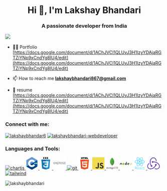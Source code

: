 <h1 align="center">Hi 👋, I'm Lakshay Bhandari</h1>
<h3 align="center">A passionate developer from India</h3>
<img align="right alt="coding width="400" src="https://media1.giphy.com/media/zhYSVCirREeIZtONCI/giphy.gif?cid=ecf05e47ww2yyause0ni0dsp2vex5dadtj6wkx0dqj14tqmv&rid=giphy.gif&ct=s">

- 👨‍💻 Portfolio [https://docs.google.com/document/d/1AChJVCl1QLUvJ3H1IzyYDAjaRGTZiYNp9xCndYg8IU4/edit](https://docs.google.com/document/d/1AChJVCl1QLUvJ3H1IzyYDAjaRGTZiYNp9xCndYg8IU4/edit)

- 📫 How to reach me **lakshaybhandari867@gmail.com**

- 📄 resume [https://docs.google.com/document/d/1AChJVCl1QLUvJ3H1IzyYDAjaRGTZiYNp9xCndYg8IU4/edit](https://docs.google.com/document/d/1AChJVCl1QLUvJ3H1IzyYDAjaRGTZiYNp9xCndYg8IU4/edit)

<h3 align="left">Connect with me:</h3>
<p align="left">
<a href="https://twitter.com/lakshaybhandar6" target="blank"><img align="center" src="https://raw.githubusercontent.com/rahuldkjain/github-profile-readme-generator/master/src/images/icons/Social/twitter.svg" alt="lakshaybhandar6" height="30" width="40" /></a>
<a href="https://linkedin.com/in/lakshaybhandari-webdeveloper" target="blank"><img align="center" src="https://raw.githubusercontent.com/rahuldkjain/github-profile-readme-generator/master/src/images/icons/Social/linked-in-alt.svg" alt="lakshaybhandari-webdeveloper" height="30" width="40" /></a>
</p>

<h3 align="left">Languages and Tools:</h3>
<p align="left"> <a href="https://www.chartjs.org" target="_blank" rel="noreferrer"> <img src="https://www.chartjs.org/media/logo-title.svg" alt="chartjs" width="40" height="40"/> </a> <a href="https://www.w3schools.com/cpp/" target="_blank" rel="noreferrer"> <img src="https://raw.githubusercontent.com/devicons/devicon/master/icons/cplusplus/cplusplus-original.svg" alt="cplusplus" width="40" height="40"/> </a> <a href="https://www.w3schools.com/css/" target="_blank" rel="noreferrer"> <img src="https://raw.githubusercontent.com/devicons/devicon/master/icons/css3/css3-original-wordmark.svg" alt="css3" width="40" height="40"/> </a> <a href="https://expressjs.com" target="_blank" rel="noreferrer"> <img src="https://raw.githubusercontent.com/devicons/devicon/master/icons/express/express-original-wordmark.svg" alt="express" width="40" height="40"/> </a> <a href="https://git-scm.com/" target="_blank" rel="noreferrer"> <img src="https://www.vectorlogo.zone/logos/git-scm/git-scm-icon.svg" alt="git" width="40" height="40"/> </a> <a href="https://www.w3.org/html/" target="_blank" rel="noreferrer"> <img src="https://raw.githubusercontent.com/devicons/devicon/master/icons/html5/html5-original-wordmark.svg" alt="html5" width="40" height="40"/> </a> <a href="https://developer.mozilla.org/en-US/docs/Web/JavaScript" target="_blank" rel="noreferrer"> <img src="https://raw.githubusercontent.com/devicons/devicon/master/icons/javascript/javascript-original.svg" alt="javascript" width="40" height="40"/> </a> <a href="https://www.mongodb.com/" target="_blank" rel="noreferrer"> <img src="https://raw.githubusercontent.com/devicons/devicon/master/icons/mongodb/mongodb-original-wordmark.svg" alt="mongodb" width="40" height="40"/> </a> <a href="https://nodejs.org" target="_blank" rel="noreferrer"> <img src="https://raw.githubusercontent.com/devicons/devicon/master/icons/nodejs/nodejs-original-wordmark.svg" alt="nodejs" width="40" height="40"/> </a> <a href="https://reactjs.org/" target="_blank" rel="noreferrer"> <img src="https://raw.githubusercontent.com/devicons/devicon/master/icons/react/react-original-wordmark.svg" alt="react" width="40" height="40"/> </a> <a href="https://redux.js.org" target="_blank" rel="noreferrer"> <img src="https://raw.githubusercontent.com/devicons/devicon/master/icons/redux/redux-original.svg" alt="redux" width="40" height="40"/> </a> <a href="https://tailwindcss.com/" target="_blank" rel="noreferrer"> <img src="https://www.vectorlogo.zone/logos/tailwindcss/tailwindcss-icon.svg" alt="tailwind" width="40" height="40"/> </a> </p>

<p><img align="center" src="https://github-readme-stats.vercel.app/api/top-langs?username=lakshaybhandari&show_icons=true&locale=en&layout=compact" alt="lakshaybhandari" /></p>
